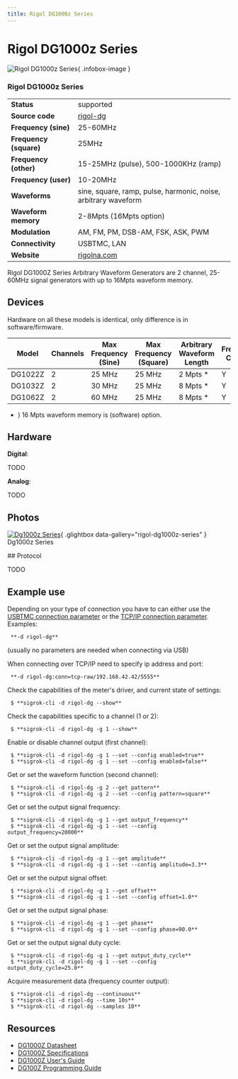 ```yaml
---
title: Rigol DG1000z Series
---
```


# Rigol DG1000z Series

<div class="infobox" markdown>

![Rigol DG1000z Series](./img/Dg1000z_series.jpg){ .infobox-image }

### Rigol DG1000z Series

| | |
|---|---|
| **Status** | supported |
| **Source code** | [rigol-dg](https://github.com/OpenTraceLab/OpenTraceCapture/tree/main/src/hardware/rigol-dg) |
| **Frequency (sine)** | 25-60MHz |
| **Frequency (square)** | 25MHz |
| **Frequency (other)** | 15-25MHz (pulse), 500-1000KHz (ramp) |
| **Frequency (user)** | 10-20MHz |
| **Waveforms** | sine, square, ramp, pulse, harmonic, noise, arbitrary waveform |
| **Waveform memory** | 2-8Mpts (16Mpts option) |
| **Modulation** | AM, FM, PM, DSB-AM, FSK, ASK, PWM |
| **Connectivity** | USBTMC, LAN |
| **Website** | [rigolna.com](https://www.rigolna.com/products/waveform-generators/dg1000z/) |

</div>

Rigol DG1000Z Series Arbitrary Waveform Generators are 2 channel, 25-60MHz signal generators with up to 16Mpts waveform memory. 

## Devices

Hardware on all these models is identical, only difference is in software/firmware. 

| Model | Channels | Max Frequency (Sine) | Max Frequency (Square) | Arbitrary Waveform Length | Frequency Counter |
|---|---|---|---|---|---|
| DG1022Z | 2 | 25 MHz | 25 MHz | 2 Mpts * | Y |
| DG1032Z | 2 | 30 MHz | 25 MHz | 8 Mpts * | Y |
| DG1062Z | 2 | 60 MHz | 25 MHz | 8 Mpts * | Y |

- ) 16 Mpts waveform memory is (software) option.
## Hardware

**Digital**:

TODO

**Analog**:

TODO

## Photos

<div class="photo-grid" markdown>

[![Dg1000z Series](./img/Dg1000z_series.jpg)](./img/Dg1000z_series.png "Dg1000z Series"){ .glightbox data-gallery="rigol-dg1000z-series" }
<span class="caption">Dg1000z Series</span>

</div>
## Protocol

TODO

## Example use

Depending on your type of connection you have to can either use the [ USBTMC connection parameter](https://sigrok.org/wiki/Connection_parameters#USBTMC) or the [ TCP/IP connection parameter](https://sigrok.org/wiki/Connection_parameters#TCP_RAW). Examples:

```
 **-d rigol-dg**

```

(usually no parameters are needed when connecting via USB)

When connecting over TCP/IP need to specify ip address and port:

```
 **-d rigol-dg:conn=tcp-raw/192.168.42.42/5555**

```

Check the capabilities of the meter's driver, and current state of settings:

```
 $ **sigrok-cli -d rigol-dg --show**

```

Check the capabilities specific to a channel (1 or 2):

```
 $ **sigrok-cli -d rigol-dg -g 1 --show**

```

Enable or disable channel output (first channel):

```
 $ **sigrok-cli -d rigol-dg -g 1 --set --config enabled=true**
 $ **sigrok-cli -d rigol-dg -g 1 --set --config enabled=false**

```

Get or set the waveform function (second channel):

```
 $ **sigrok-cli -d rigol-dg -g 2 --get pattern**
 $ **sigrok-cli -d rigol-dg -g 2 --set --config pattern=square**

```

Get or set the output signal frequency:

```
 $ **sigrok-cli -d rigol-dg -g 1 --get output_frequency**
 $ **sigrok-cli -d rigol-dg -g 1 --set --config output_frequency=20000**

```

Get or set the output signal amplitude:

```
 $ **sigrok-cli -d rigol-dg -g 1 --get amplitude**
 $ **sigrok-cli -d rigol-dg -g 1 --set --config amplitude=3.3**

```

Get or set the output signal offset:

```
 $ **sigrok-cli -d rigol-dg -g 1 --get offset**
 $ **sigrok-cli -d rigol-dg -g 1 --set --config offset=1.0**

```

Get or set the output signal phase:

```
 $ **sigrok-cli -d rigol-dg -g 1 --get phase**
 $ **sigrok-cli -d rigol-dg -g 1 --set --config phase=90.0**

```

Get or set the output signal duty cycle:

```
 $ **sigrok-cli -d rigol-dg -g 1 --get output_duty_cycle**
 $ **sigrok-cli -d rigol-dg -g 1 --set --config output_duty_cycle=25.0**

```

Acquire measurement data (frequency counter output):

```
 $ **sigrok-cli -d rigol-dg --continuous**
 $ **sigrok-cli -d rigol-dg --time 10s**
 $ **sigrok-cli -d rigol-dg --samples 10**

```
## Resources
- [DG1000Z Datasheet](http://beyondmeasure.rigoltech.com/acton/attachment/1579/f-033c/0/-/-/-/-/file.pdf)
- [DG1000Z Specifications](http://beyondmeasure.rigoltech.com/acton/attachment/1579/f-044f/0/-/-/-/-/file.pdf)
- [DG1000Z User's Guide](http://beyondmeasure.rigoltech.com/acton/attachment/1579/f-0450/0/-/-/-/-/file.pdf)
- [DG100Z Programming Guide](http://beyondmeasure.rigoltech.com/acton/attachment/1579/f-0493/1/-/-/-/-/DG1000Z%20Programming%20Guide.pdf)

